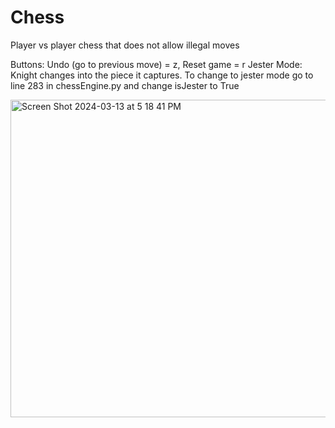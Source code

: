# Chess
Player vs player chess that does not allow illegal moves

Buttons: Undo (go to previous move) = z, Reset game = r
Jester Mode: Knight changes into the piece it captures. To change to jester mode go to line 283 in chessEngine.py and change isJester to True

<img width="508" alt="Screen Shot 2024-03-13 at 5 18 41 PM" src="https://github.com/adamchouman/chess/assets/113289395/7e7ed84c-1962-4d74-8720-382c611646f6">
